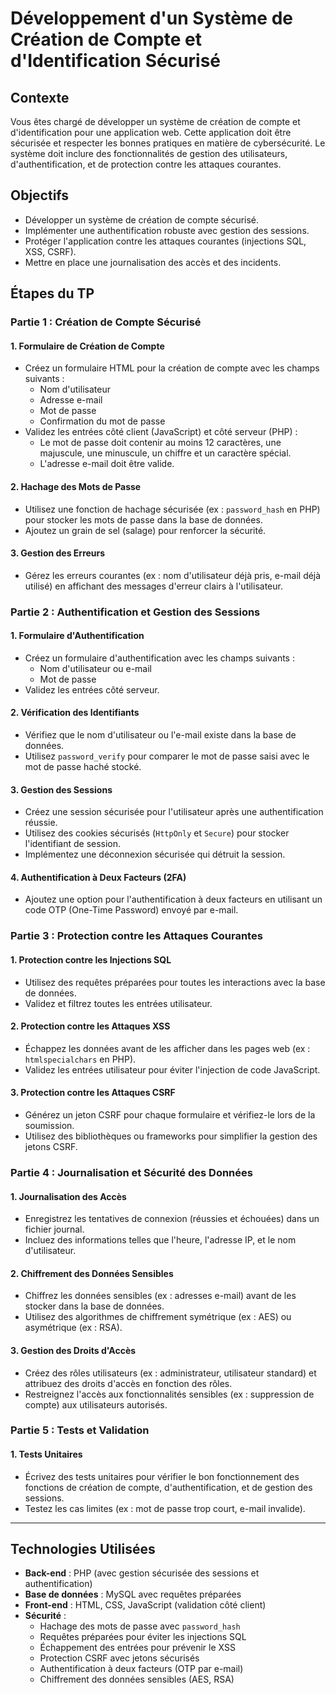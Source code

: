 # Développement d'un Système de Création de Compte et d'Identification Sécurisé

## Contexte
Vous êtes chargé de développer un système de création de compte et d'identification pour une application web. Cette application doit être sécurisée et respecter les bonnes pratiques en matière de cybersécurité. Le système doit inclure des fonctionnalités de gestion des utilisateurs, d'authentification, et de protection contre les attaques courantes.

## Objectifs
- Développer un système de création de compte sécurisé.
- Implémenter une authentification robuste avec gestion des sessions.
- Protéger l'application contre les attaques courantes (injections SQL, XSS, CSRF).
- Mettre en place une journalisation des accès et des incidents.

## Étapes du TP

### Partie 1 : Création de Compte Sécurisé

#### 1. Formulaire de Création de Compte
- Créez un formulaire HTML pour la création de compte avec les champs suivants :
  - Nom d'utilisateur
  - Adresse e-mail
  - Mot de passe
  - Confirmation du mot de passe
- Validez les entrées côté client (JavaScript) et côté serveur (PHP) :
  - Le mot de passe doit contenir au moins 12 caractères, une majuscule, une minuscule, un chiffre et un caractère spécial.
  - L'adresse e-mail doit être valide.

#### 2. Hachage des Mots de Passe
- Utilisez une fonction de hachage sécurisée (ex : `password_hash` en PHP) pour stocker les mots de passe dans la base de données.
- Ajoutez un grain de sel (salage) pour renforcer la sécurité.

#### 3. Gestion des Erreurs
- Gérez les erreurs courantes (ex : nom d'utilisateur déjà pris, e-mail déjà utilisé) en affichant des messages d'erreur clairs à l'utilisateur.

### Partie 2 : Authentification et Gestion des Sessions

#### 1. Formulaire d'Authentification
- Créez un formulaire d'authentification avec les champs suivants :
  - Nom d'utilisateur ou e-mail
  - Mot de passe
- Validez les entrées côté serveur.

#### 2. Vérification des Identifiants
- Vérifiez que le nom d'utilisateur ou l'e-mail existe dans la base de données.
- Utilisez `password_verify` pour comparer le mot de passe saisi avec le mot de passe haché stocké.

#### 3. Gestion des Sessions
- Créez une session sécurisée pour l'utilisateur après une authentification réussie.
- Utilisez des cookies sécurisés (`HttpOnly` et `Secure`) pour stocker l'identifiant de session.
- Implémentez une déconnexion sécurisée qui détruit la session.

#### 4. Authentification à Deux Facteurs (2FA)
- Ajoutez une option pour l'authentification à deux facteurs en utilisant un code OTP (One-Time Password) envoyé par e-mail.

### Partie 3 : Protection contre les Attaques Courantes

#### 1. Protection contre les Injections SQL
- Utilisez des requêtes préparées pour toutes les interactions avec la base de données.
- Validez et filtrez toutes les entrées utilisateur.

#### 2. Protection contre les Attaques XSS
- Échappez les données avant de les afficher dans les pages web (ex : `htmlspecialchars` en PHP).
- Validez les entrées utilisateur pour éviter l'injection de code JavaScript.

#### 3. Protection contre les Attaques CSRF
- Générez un jeton CSRF pour chaque formulaire et vérifiez-le lors de la soumission.
- Utilisez des bibliothèques ou frameworks pour simplifier la gestion des jetons CSRF.

### Partie 4 : Journalisation et Sécurité des Données

#### 1. Journalisation des Accès
- Enregistrez les tentatives de connexion (réussies et échouées) dans un fichier journal.
- Incluez des informations telles que l'heure, l'adresse IP, et le nom d'utilisateur.

#### 2. Chiffrement des Données Sensibles
- Chiffrez les données sensibles (ex : adresses e-mail) avant de les stocker dans la base de données.
- Utilisez des algorithmes de chiffrement symétrique (ex : AES) ou asymétrique (ex : RSA).

#### 3. Gestion des Droits d'Accès
- Créez des rôles utilisateurs (ex : administrateur, utilisateur standard) et attribuez des droits d'accès en fonction des rôles.
- Restreignez l'accès aux fonctionnalités sensibles (ex : suppression de compte) aux utilisateurs autorisés.

### Partie 5 : Tests et Validation

#### 1. Tests Unitaires
- Écrivez des tests unitaires pour vérifier le bon fonctionnement des fonctions de création de compte, d'authentification, et de gestion des sessions.
- Testez les cas limites (ex : mot de passe trop court, e-mail invalide).

---

## Technologies Utilisées
- **Back-end** : PHP (avec gestion sécurisée des sessions et authentification)
- **Base de données** : MySQL avec requêtes préparées
- **Front-end** : HTML, CSS, JavaScript (validation côté client)
- **Sécurité** :
  - Hachage des mots de passe avec `password_hash`
  - Requêtes préparées pour éviter les injections SQL
  - Échappement des entrées pour prévenir le XSS
  - Protection CSRF avec jetons sécurisés
  - Authentification à deux facteurs (OTP par e-mail)
  - Chiffrement des données sensibles (AES, RSA)
